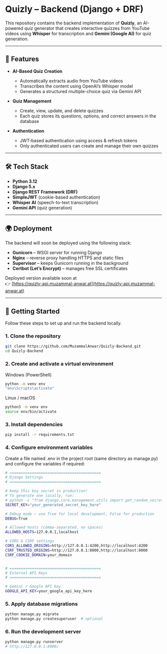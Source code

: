 # Quizly – Backend (Django + DRF)

This repository contains the backend implementation of **Quizly**, an AI-powered quiz generator that creates interactive quizzes from YouTube videos using **Whisper** for transcription and **Gemini (Google AI)** for quiz generation.

---

## 🎯 Features

- **AI-Based Quiz Creation**
  - Automatically extracts audio from YouTube videos  
  - Transcribes the content using OpenAI’s Whisper model  
  - Generates a structured multiple-choice quiz via Gemini API  

- **Quiz Management**
  - Create, view, update, and delete quizzes  
  - Each quiz stores its questions, options, and correct answers in the database  

- **Authentication**
  - JWT-based authentication using access & refresh tokens  
  - Only authenticated users can create and manage their own quizzes  

---

## 🛠️ Tech Stack
- **Python 3.12**  
- **Django 5.x**  
- **Django REST Framework (DRF)**  
- **SimpleJWT** (cookie-based authentication)  
- **Whisper AI** (speech-to-text transcription)  
- **Gemini API** (quiz generation)  

---

## 🌍 Deployment

The backend will soon be deployed using the following stack:

- **Gunicorn** – WSGI server for running Django  
- **Nginx** – reverse proxy handling HTTPS and static files  
- **Supervisor** – keeps Gunicorn running in the background  
- **Certbot (Let’s Encrypt)** – manages free SSL certificates  

Deployed version available soon at  
👉 [https://quizly-api.muzammal-anwar.at](https://quizly-api.muzammal-anwar.at)

---

## 🚀 Getting Started

Follow these steps to set up and run the backend locally.

### 1. Clone the repository
```bash
git clone https://github.com/MuzammalAnwar/Quizly-Backend.git
cd Quizly-Backend
```

### 2. Create and activate a virtual environment
Windows (PowerShell)
```bash
python -m venv env
"env\Scripts\activate"
```
Linux / macOS
```bash
python3 -m venv env
source env/bin/activate
```

### 3. Install dependencies
```bash
pip install -r requirements.txt
```

### 4. Configure environment variables
Create a file named .env in the project root (same directory as manage.py) and configure the variables if required:
```bash
# =========================================
# Django Settings
# =========================================

# Keep this key secret in production!
# To generate one locally, run:
# python -c "from django.core.management.utils import get_random_secret_key; print(get_random_secret_key())"
SECRET_KEY="your_generated_secret_key_here"

# Debug mode — use True for local development, False for production
DEBUG=True

# Allowed hosts (comma-separated, no spaces)
ALLOWED_HOSTS=127.0.0.1,localhost

# CORS & CSRF settings
CORS_ALLOWED_ORIGINS=http://127.0.0.1:4200,http://localhost:4200
CSRF_TRUSTED_ORIGINS=http://127.0.0.1:8000,http://localhost:8000
CSRF_COOKIE_DOMAIN=your_domain


# =========================================
# External API Keys
# =========================================

# Gemini / Google API key
GOOGLE_API_KEY=your_google_api_key_here
```

### 5. Apply database migrations
```bash
python manage.py migrate
python manage.py createsuperuser  # optional
```

### 6. Run the development server
```bash
python manage.py runserver
# http://127.0.0.1:8000/
```

